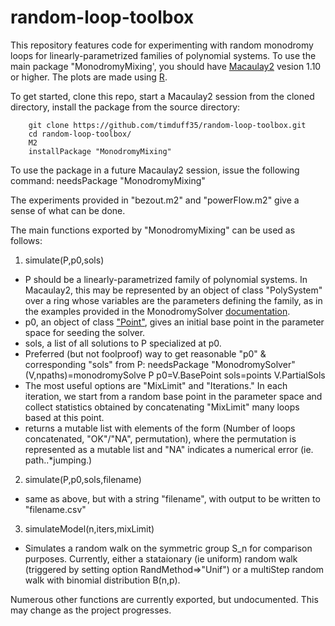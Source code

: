 # random-loop-toolbox

This repository features code for experimenting with random monodromy loops for linearly-parametrized families of polynomial systems. To use the main package "MonodromyMixing', you should have [Macaulay2](http://www2.macaulay2.com/Macaulay2/) vesion 1.10 or higher. The plots are made using [R](https://www.r-project.org/).

To get started, clone this repo, start a Macaulay2 session from the cloned directory, install the package from the source directory:

        git clone https://github.com/timduff35/random-loop-toolbox.git
        cd random-loop-toolbox/
        M2
        installPackage "MonodromyMixing"

To use the package in a future Macaulay2 session, issue the following command:
        needsPackage "MonodromyMixing"

The experiments provided in "bezout.m2" and "powerFlow.m2" give a sense of what can be done. 

The main functions exported by "MonodromyMixing" can be used as follows:

1. simulate(P,p0,sols)
  * P should be a linearly-parametrized family of polynomial systems. In Macaulay2, this may be represented by an object of class "PolySystem" over a ring whose variables are the parameters defining the family, as in the examples provided in the MonodromySolver [documentation](http://www2.macaulay2.com/Macaulay2/doc/Macaulay2..*1.11/share/doc/Macaulay2/MonodromySolver/html/_solve__Family.html).
  * p0, an object of class ["Point"](https://faculty.math.illinois.edu/Macaulay2/doc/Macaulay2..*1.10/share/doc/Macaulay2/NAGtypes/html/___Point.html), gives an initial base point in the parameter space for seeding the solver. 
  * sols, a list of all solutions to P specialized at p0.
  * Preferred (but not foolproof) way to get reasonable "p0" & corresponding "sols" from P:
              needsPackage "MonodromySolver"
	      (V,npaths)=monodromySolve P
              p0=V.BasePoint
              sols=points V.PartialSols
  * The most useful options are "MixLimit" and "Iterations." In each iteration, we start from a random base point in the parameter space and collect statistics obtained by concatenating "MixLimit" many loops based at this point. 
  * returns a mutable list with elements of the form (Number of loops concatenated, "OK"/"NA", permutation), where the permutation is represented as a mutable list and "NA" indicates a numerical error (ie. path..*jumping.)
2. simulate(P,p0,sols,filename)
  * same as above, but with a string "filename", with output to be written to "filename.csv"
3. simulateModel(n,iters,mixLimit)
  * Simulates a random walk on the symmetric group S_n for comparison purposes. Currently, either a stataionary (ie uniform) random walk (triggered by setting option RandMethod=>"Unif") or a multiStep random walk with binomial distribution B(n,p). 

Numerous other functions are currently exported, but undocumented. This may change as the project progresses.